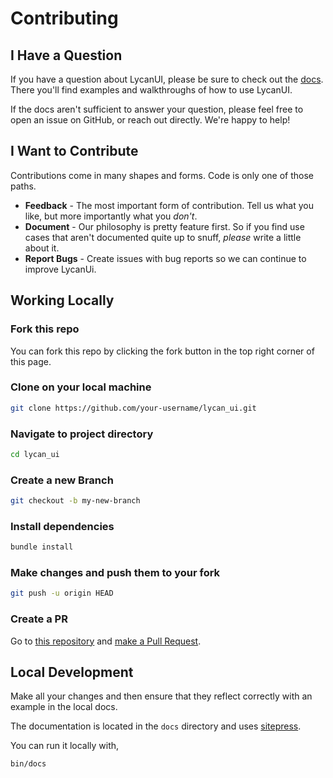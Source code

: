 # Contributing

## I Have a Question

If you have a question about LycanUI, please be sure to check out the [docs](<https://ui.lycanthropy.dev>). There you'll find examples and walkthroughs of how to use LycanUI.

If the docs aren't sufficient to answer your question, please feel free to open an issue on GitHub, or reach out directly. We're happy to help!

## I Want to Contribute

Contributions come in many shapes and forms. Code is only one of those paths.

- **Feedback** - The most important form of contribution. Tell us what you like, but more importantly what you _don't_.
- **Document** - Our philosophy is pretty feature first. So if you find use cases that aren't documented quite up to snuff, _please_ write a little about it.
- **Report Bugs** - Create issues with bug reports so we can continue to improve LycanUi.

## Working Locally

### Fork this repo

You can fork this repo by clicking the fork button in the top right corner of this page.

### Clone on your local machine

```bash
git clone https://github.com/your-username/lycan_ui.git
```

### Navigate to project directory

```bash
cd lycan_ui
```

### Create a new Branch

```bash
git checkout -b my-new-branch
```

### Install dependencies

```bash
bundle install
```

### Make changes and push them to your fork

```bash
git push -u origin HEAD
```

### Create a PR
Go to [this repository](https://github.com/MSI_Lycanthropy/lycan_ui) and
[make a Pull Request](https://docs.github.com/en/free-pro-team@latest/github/collaborating-with-issues-and-pull-requests/creating-a-pull-request).

## Local Development

Make all your changes and then ensure that they reflect correctly with an example in the local docs.

The documentation is located in the `docs` directory and uses [sitepress](https://sitepress.cc/).

You can run it locally with,

```bash
bin/docs
```


